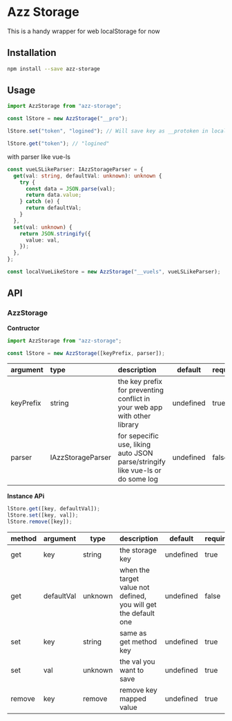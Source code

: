 # Azz Storage

This is a handy wrapper for web localStorage for now

## Installation

```sh
npm install --save azz-storage
```

## Usage

```ts
import AzzStorage from "azz-storage";

const lStore = new AzzStorage("__pro");

lStore.set("token", "logined"); // Will save key as __protoken in localStorage

lStore.get("token"); // "logined"
```

with parser like vue-ls

```ts
const vueLSLikeParser: IAzzStorageParser = {
  get(val: string, defaultVal: unknown): unknown {
    try {
      const data = JSON.parse(val);
      return data.value;
    } catch (e) {
      return defaultVal;
    }
  },
  set(val: unknown) {
    return JSON.stringify({
      value: val,
    });
  },
};

const localVueLikeStore = new AzzStorage("__vuels", vueLSLikeParser);
```

## API

### AzzStorage

**Contructor**

```js
import AzzStorage from "azz-storage";

const lStore = new AzzStorage([keyPrefix, parser]);
```

| argument  | type              | description                                                                    | default   | required |
| :-------- | :---------------- | :----------------------------------------------------------------------------- | --------- | -------- |
| keyPrefix | string            | the key prefix for preventing conflict in your web app with other library      | undefined | true     |
| parser    | IAzzStorageParser | for sepecific use, liking auto JSON parse/stringify like vue-ls or do some log | undefined | false    |

**Instance APi**

```js
lStore.get([key, defaultVal]);
lStore.set([key, val]);
lStore.remove([key]);
```

| method | argument   | type    | description                                                     | default   | required |
| :----- | ---------- | ------- | --------------------------------------------------------------- | --------- | -------- |
| get    | key        | string  | the storage key                                                 | undefined | true     |
| get    | defaultVal | unknown | when the target value not defined, you will get the default one | undefined | false    |
| set    | key        | string  | same as get method key                                          | undefined | true     |
| set    | val        | unknown | the val you want to save                                        | undefined | true     |
| remove | key        | remove  | remove key mapped value                                         | undefined | true     |
